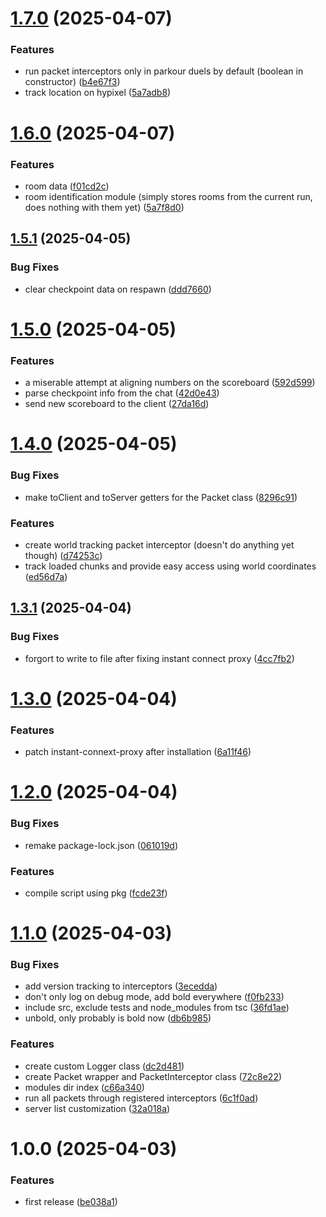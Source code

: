 # [1.7.0](https://github.com/Real-Parkour-Helper/pkdutils/compare/v1.6.0...v1.7.0) (2025-04-07)


### Features

* run packet interceptors only in parkour duels by default (boolean in constructor) ([b4e67f3](https://github.com/Real-Parkour-Helper/pkdutils/commit/b4e67f38ff0b4e32bb1dd53d932025949b3f67c7))
* track location on hypixel ([5a7adb8](https://github.com/Real-Parkour-Helper/pkdutils/commit/5a7adb809cc296f4bf888c364f8356c4a1c67513))

# [1.6.0](https://github.com/Real-Parkour-Helper/pkdutils/compare/v1.5.1...v1.6.0) (2025-04-07)


### Features

* room data ([f01cd2c](https://github.com/Real-Parkour-Helper/pkdutils/commit/f01cd2c60f75f7c44bf37c3d2375684cb1c4e9c0))
* room identification module (simply stores rooms from the current run, does nothing with them yet) ([5a7f8d0](https://github.com/Real-Parkour-Helper/pkdutils/commit/5a7f8d0e676a93399fcc809c3443b8be69cbf1fa))

## [1.5.1](https://github.com/Real-Parkour-Helper/pkdutils/compare/v1.5.0...v1.5.1) (2025-04-05)


### Bug Fixes

* clear checkpoint data on respawn ([ddd7660](https://github.com/Real-Parkour-Helper/pkdutils/commit/ddd76609f02368303822476262e9d450e172f254))

# [1.5.0](https://github.com/Real-Parkour-Helper/pkdutils/compare/v1.4.0...v1.5.0) (2025-04-05)


### Features

* a miserable attempt at aligning numbers on the scoreboard ([592d599](https://github.com/Real-Parkour-Helper/pkdutils/commit/592d5999547ce849804e9801ba696fc09979af26))
* parse checkpoint info from the chat ([42d0e43](https://github.com/Real-Parkour-Helper/pkdutils/commit/42d0e43c15b82e230e2ed86b8d613a15622e1d18))
* send new scoreboard to the client ([27da16d](https://github.com/Real-Parkour-Helper/pkdutils/commit/27da16ddfcf81e07167e47195af08c158e36646f))

# [1.4.0](https://github.com/Real-Parkour-Helper/pkdutils/compare/v1.3.1...v1.4.0) (2025-04-05)


### Bug Fixes

* make toClient and toServer getters for the Packet class ([8296c91](https://github.com/Real-Parkour-Helper/pkdutils/commit/8296c913ac35226013d8236c496646623fee741b))


### Features

* create world tracking packet interceptor (doesn't do anything yet though) ([d74253c](https://github.com/Real-Parkour-Helper/pkdutils/commit/d74253c66657136a54fb31da8028e3fd5c7f93a9))
* track loaded chunks and provide easy access using world coordinates ([ed56d7a](https://github.com/Real-Parkour-Helper/pkdutils/commit/ed56d7a45c1919e770c66bf0fce01766b87f3882))

## [1.3.1](https://github.com/Real-Parkour-Helper/pkdutils/compare/v1.3.0...v1.3.1) (2025-04-04)


### Bug Fixes

* forgort to write to file after fixing instant connect proxy ([4cc7fb2](https://github.com/Real-Parkour-Helper/pkdutils/commit/4cc7fb2892a4888db92132d0b71004a6f8a3f7a5))

# [1.3.0](https://github.com/Real-Parkour-Helper/pkdutils/compare/v1.2.0...v1.3.0) (2025-04-04)


### Features

* patch instant-connext-proxy after installation ([6a11f46](https://github.com/Real-Parkour-Helper/pkdutils/commit/6a11f46af575fbeab80b03b53da65f704faca167))

# [1.2.0](https://github.com/Real-Parkour-Helper/pkdutils/compare/v1.1.0...v1.2.0) (2025-04-04)


### Bug Fixes

* remake package-lock.json ([061019d](https://github.com/Real-Parkour-Helper/pkdutils/commit/061019d525241ac7c292ce53105beb2eda62b279))


### Features

* compile script using pkg ([fcde23f](https://github.com/Real-Parkour-Helper/pkdutils/commit/fcde23ff8078931a535d6c19b70a853a75e71b7f))

# [1.1.0](https://github.com/Real-Parkour-Helper/pkdutils/compare/v1.0.0...v1.1.0) (2025-04-03)


### Bug Fixes

* add version tracking to interceptors ([3ecedda](https://github.com/Real-Parkour-Helper/pkdutils/commit/3ecedda29995d44f85f49ca7e836b747b7056828))
* don't only log on debug mode, add bold everywhere ([f0fb233](https://github.com/Real-Parkour-Helper/pkdutils/commit/f0fb233cb7d971a15fd72714194aba50251ea7f9))
* include src, exclude tests and node_modules from tsc ([36fd1ae](https://github.com/Real-Parkour-Helper/pkdutils/commit/36fd1ae1e556352b7360d109bab679952431ee5d))
* unbold, only probably is bold now ([db6b985](https://github.com/Real-Parkour-Helper/pkdutils/commit/db6b9858e5f1fc53394bb7b975ffd24f31649ce8))


### Features

* create custom Logger class ([dc2d481](https://github.com/Real-Parkour-Helper/pkdutils/commit/dc2d48117c1f65c4f96e42abbcc463c645be9875))
* create Packet wrapper and PacketInterceptor class ([72c8e22](https://github.com/Real-Parkour-Helper/pkdutils/commit/72c8e226993edbc1173f150bb35c26535c1a3cc6))
* modules dir index ([c66a340](https://github.com/Real-Parkour-Helper/pkdutils/commit/c66a34081db3e6b80e760de09786575ea172a7a2))
* run all packets through registered interceptors ([6c1f0ad](https://github.com/Real-Parkour-Helper/pkdutils/commit/6c1f0ad527d3608b65696d75129e7edc38fa2b7c))
* server list customization ([32a018a](https://github.com/Real-Parkour-Helper/pkdutils/commit/32a018ad3b62c0a139d0adfe12e605fdc373dfda))

# 1.0.0 (2025-04-03)


### Features

* first release ([be038a1](https://github.com/Real-Parkour-Helper/pkdutils/commit/be038a11830aa1b153bda919edc1994271601da9))
